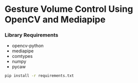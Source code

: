 <h1>Gesture Volume Control Using OpenCV and Mediapipe</h1>



### Library Requirements
+ opencv-python
+ mediapipe
+ comtypes
+ numpy
+ pycaw

```bash
pip install -r requirements.txt
```
